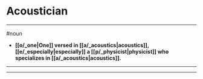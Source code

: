 # Acoustician
---
#noun
- **[[o/_one|One]] versed in [[a/_acoustics|acoustics]], [[e/_especially|especially]] a [[p/_physicist|physicist]] who specializes in [[a/_acoustics|acoustics]].**
---
---
